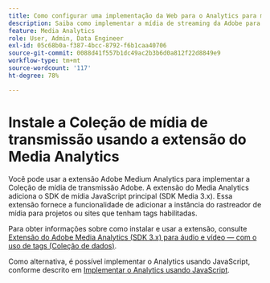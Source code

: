 ```yaml
---
title: Como configurar uma implementação da Web para o Analytics para mídia de streaming
description: Saiba como implementar a mídia de streaming da Adobe para aplicativos web.
feature: Media Analytics
role: User, Admin, Data Engineer
exl-id: 05c68b0a-f387-4bcc-8792-f6b1caa40706
source-git-commit: 0088d41f557b1dc49ac2b3b6d0a812f22d8849e9
workflow-type: tm+mt
source-wordcount: '117'
ht-degree: 78%

---
```


# Instale a Coleção de mídia de transmissão usando a extensão do Media Analytics

Você pode usar a extensão Adobe Medium Analytics para implementar a Coleção de mídia de transmissão Adobe. A extensão do Media Analytics adiciona o SDK de mídia JavaScript principal (SDK Media 3.x). Essa extensão fornece a funcionalidade de adicionar a instância do rastreador de mídia para projetos ou sites que tenham tags habilitadas.

Para obter informações sobre como instalar e usar a extensão, consulte [Extensão do Adobe Media Analytics (SDK 3.x) para áudio e vídeo — com o uso de tags (Coleção de dados)](https://experienceleague.adobe.com/docs/experience-platform/tags/extensions/adobe/media-analytics-3x/overview.html?lang=pt-BR).

Como alternativa, é possível implementar o Analytics usando JavaScript, conforme descrito em [Implementar o Analytics usando JavaScript](/help/implementation/media-sdk/setup/web-implementation.md).
